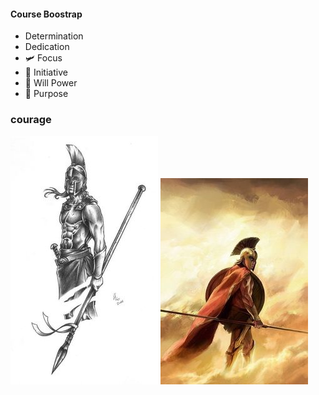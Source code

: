 #### Course Boostrap

- Determination
- Dedication
- :small_airplane: Focus
- :horse: Initiative
- :muscle: Will Power
- :mechanical_arm: Purpose

### courage

![Spartan](./img/spartan-flecha.jpg 'Vencer')                ![Spartan Cloud](./img/4.jpg 'Persistence')
